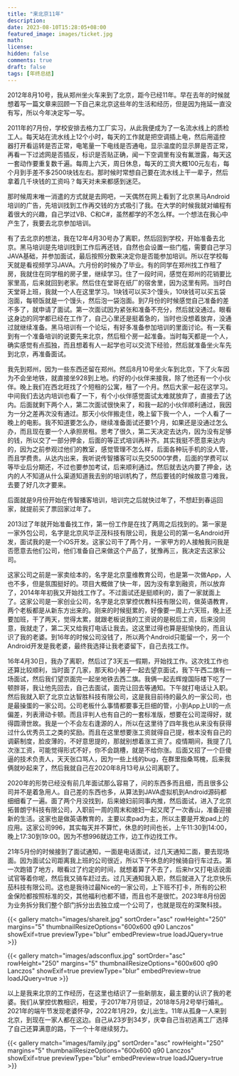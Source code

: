 ```yaml
---
title: "来北京11年"
description: 
date: 2023-08-10T15:28:05+08:00
featured_image: images/ticket.jpg
math: 
license: 
hidden: false
comments: true
draft: false
tags: [年终总结]
---
```


2012年8月10号，我从郑州坐火车来到了北京，距今已经11年。早在去年的时候就想着写一篇文章来回顾一下自己来北京这些年的生活和经历，但是因为拖延一直没有写，所以今年决定写一写。

2011年的7月份，学校安排去格力工厂实习，从此我便成为了一名流水线上的质检工人。每天站在流水线上12个小时，每天的工作就是把空调插上电，然后用遥控器打开看运转是否正常，电笔量一下电线是否通电，显示温度的显示屏是否正常，再看一下过滤网是否插反，标识是否贴正确，闻一下空调里有没有氟泄露，每天这一套动作要重复数千遍。每周上六天，周日休息，每天的工资大概100元左右，每个月到手差不多2500块钱左右。那时候时常想自己要在流水线上干一辈子，然后拿着几千块钱的工资吗？每天对未来都感到迷茫。

那时候周末唯一消遣的方式就是去网吧，一天偶然在网上看到了北京黑马Android培训的广告，先培训找到工作再交钱的方式吸引了我。在大学的时候我就对编程有着很大的兴趣，自己学过VB、C和C#，虽然都学的不怎么样。一个想法在我心中产生了，我要去北京参加培训。

有了去北京的想法，我在12年4月30号办了离职，然后回到学校，开始准备去北京。黑马培训是先培训找到工作后再还钱，自然也会设置一些门槛，需要自己学习JAVA基础，并参加面试，最后按照分数来决定你是否能参加培训。所以在学校每天就是看视频学习JAVA。六月份的时候办了毕业。有的同学在郑州找工作租了房，我就住在同学租的房子里，继续学习。住了一段时间，感觉在郑州的花销要比家里高，后来就回到老家。然后住在堂哥在纸厂的宿舍里，因为这里有网。当时白天堂哥上班，我就一个人在这里学习。1块钱可以买3个馒头，10块钱可以买五袋泡面，每顿饭就是一个馒头，然后泡一袋泡面。到7月份的时候感觉自己准备的差不多了，就申请了面试。第一次面试因为紧张和准备不充分，然后就没通过。眼看这身边的同学都已经在工作了，自己心里还是挺着急的，当时也没想着放弃，没通过就继续准备。黑马培训有一个论坛，有好多准备参加培训的里面讨论。有一天看到有一个准备培训的说要先来北京，然后租个房一起准备。当时每天都是一个人，确实感觉有点孤独，而且想着有人一起学也可以交流下经验，然后就准备坐火车先到北京，再准备面试。

我先到郑州，因为一些东西还留在郑州。然后8月10号坐火车到北京，下了火车因为不会坐地铁，就直接坐928到上地。约好的小伙伴来接我，除了他还有一个小伙伴。晚上我们在西北旺找了个短租的公寓，租了一个月。然后大家一起在这学习。中间我们去达内培训也看了一下，有个小伙伴感觉面试太难就放弃了，直接去了达内。后面就剩下两个人，第二次面试很快来了，和我一起的小伙伴顺利通过，我因为一分之差再次没有通过。那天小伙伴搬走住，晚上留下我一个人，一个人看了一晚上的电影。我不知道要怎么办，继续准备面试还要1个月，如果还是没通过怎么办，而且现在要一个人承担房租。思考了很久，第二天决定去达内，因为没有足够的钱，所以交了一部分押金，后面的等正式培训再补齐。其实我挺不愿意来达内的，因为之前参观过他们的教室，感觉管理不怎么样，后面各种玩手机的没人管，而且学费贵。从达内出来，我听说传智播客可以先交5000学费，后面的学费可以等毕业后分期还，不过也要参加考试，后来顺利通过。然后就去达内要了押金，达内的人不知道从什么渠道知道我去别的培训机构了，然后要钱的时候故意刁难我，去要了好几次才要来。

后面就是9月份开始在传智播客培训，培训完之后就快过年了，不想赶到春运回家，就提前买了票回家过年了。

2013过了年就开始准备找工作，第一份工作是在找了两周之后找到的。第一家是一家外包公司，名字是北京风华正茂科技有限公司，我是公司的第一名Android开发，面试我的是一个iOS开发。这家公司干了两个月，一家甲方的人接触我问我是否愿意去他们公司，他们准备自己来做这个产品了，犹豫再三，我决定去这家公司。

这家公司之前是一家卖绘本的，名字是北京童维教育公司，也是第一次做App，人也不多，但是氛围挺好的。项目大概做了快一年，因为没有拿到融资，所以放弃了，2014年年初我又开始找工作了。不过面试还是挺顺利的，面了一家就面上了。这家公司是一家创业公司，名字是北京掌控优教科技有限公司，做英语教育，两个老板都是从新东方出来的。刚来的时候挺累的，好像要一周上六天班，晚上还要加班，干了两天，觉得太累，就跟老板说我的工资说的是税后工资，后来没同意，我就走了，第二天又给我打电话让我去。这这里过得也算是挺愉快的，而且认识了我的老婆。到16年的时候公司没钱了，所以两个Android只能留一个，另一个Android开发是我老婆，最终我选择让我老婆留下，自己去找工作。

16年4月30日，我办了离职，然后过了3天五一假期，开始找工作。这次找工作也还算比较顺利，当时面了几家，那天和小舅子一起去望京面试，我下午西二旗有一场面试，然后我们望京面完一起坐地铁去西二旗。我俩一起去辉煌国际楼下吃了一顿胖哥，我让他先回去，自己去面试，面完让回去等通知。下午就打电话让入职。然后我就入职了北京立达智胜科技有限公司，这是我目前待的最久的一家公司，也是最操蛋的一家公司。公司老板什么事情都要事无巨细的管，小到App上UI的一点偏差，列表滑动卡顿。而且评判人也有自己的一套标准版，想要在公司混得好，就得圆滑世故。我是一个不会左右逢源的人，所以在这里待了四年我也从来没有获得过什么优秀员工之类的奖励。而且在这里想要涨工资就得自己提，根本没有自己的调薪制度，脸皮薄的，不好意思提的，那就别想着涨工资了。疫情期间，我提了几次涨工资，可能觉得形式不好，你不会跳槽，就是不给你涨。后面又招了一个巨傻逼的技术负责人，天天张口骂人，因为一些上线的bug，在群里指桑骂槐，后来我俩就吵起来了，然后我就自己在2020年8月13号从公司离职了。

2020年的形势已经没有前几年面试那么容易了，问的东西多而且细，而且很多公司并不是着急用人。自己差的东西也多，从算法到JAVA虚拟机到Android源码都细细看了一遍。面了两个月没找到，后来媳妇前同事内推，然后面试，进入了北京拓普朗宁科技有限公司，入职前一周的周末和媳妇一起又爬了一次香山，准备迎接新的生活。这家也是做英语教育的，主要以卖pad为主，所以主要是开发pad上的应用。这家公司996，其实每天并不算忙，休息的时间也长，上午11:30到14:00，晚上17:30到19:00。因为不想996就边工作，边工作边找工作。

21年5月份的时候接到了面试通知，一面是电话面试，过几天通知二面，要去现场面。因为面试公司距离我上班的公司很近，所以下午休息的时候骑自行车过去。第一次跑错了地方，眼看过了约定的时间，就想着算了不去了，后来hr又打电话说面试官等着你呢，然后我又骑车赶过去。过几天通知我入职，然后就进入了北京快乐茄科技有限公司。这也是我待过最Nice的一家公司，上下班不打卡，所有的公积金保险都按照标准的交，其他福利也都不错，而且也不是很忙。2023年8月份因为业务拆分我们整个部门拆分出去独立成一个公司了，也就是现在的深聚科技。

{{< gallery match="images/shareit.jpg" sortOrder="asc" rowHeight="250" margins="5" thumbnailResizeOptions="600x600 q90 Lanczos" showExif=true previewType="blur" embedPreview=true loadJQuery=true >}}

{{< gallery match="images/adsconflux.jpg" sortOrder="asc" rowHeight="250" margins="5" thumbnailResizeOptions="600x600 q90 Lanczos" showExif=true previewType="blur" embedPreview=true loadJQuery=true >}}

以上是我来北京的工作经历，在这里也结识了一些新朋友，最主要的认识了我的老婆。我们从掌控优教相识，相爱，于2017年7月领证，2018年5月2号举行婚礼。2021年的端午节发现老婆怀孕，2022年1月29，女儿出生。11年从孤身一人来到北京，到现在一家人都在这边。自己从23岁到34岁，庆幸自己当初逃离工厂选择了自己还算满意的路，下一个十年继续努力。

{{< gallery match="images/family.jpg" sortOrder="asc" rowHeight="250" margins="5" thumbnailResizeOptions="600x600 q90 Lanczos" showExif=true previewType="blur" embedPreview=true loadJQuery=true >}}


